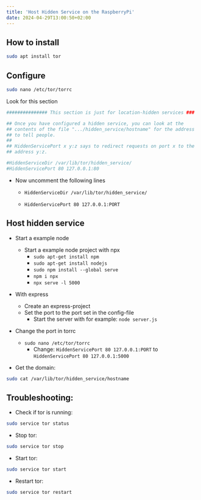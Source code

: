 ```yaml
---
title: 'Host Hidden Service on the RaspberryPi'
date: 2024-04-29T13:00:50+02:00
---
```



## How to install

```bash
sudo apt install tor
```

## Configure

```bash
sudo nano /etc/tor/torrc
```


Look for this section


```conf
############### This section is just for location-hidden services ###

## Once you have configured a hidden service, you can look at the
## contents of the file ".../hidden_service/hostname" for the address
## to tell people.
##
## HiddenServicePort x y:z says to redirect requests on port x to the
## address y:z.

#HiddenServiceDir /var/lib/tor/hidden_service/
#HiddenServicePort 80 127.0.0.1:80
```

* Now uncomment the following lines
    * `HiddenServiceDir /var/lib/tor/hidden_service/`

    * `HiddenServicePort 80 127.0.0.1:PORT`

## Host hidden service

* Start a example node
    * Start a example node project with npx 
        * `sudo apt-get install npm`
        * `sudo apt-get install nodejs`
        * `sudo npm install --global serve`
        * `npm i npx` 
        * `npx serve -l 5000`
*  With express
    * Create an express-project
    * Set the port to the port set in the config-file
        * Start the server with for example: `node server.js`

* Change the port in torrc
    * `sudo nano /etc/tor/torrc`
        * Change: `HiddenServicePort 80 127.0.0.1:PORT` to `HiddenServicePort 80 127.0.0.1:5000`

* Get the domain:

```bash
sudo cat /var/lib/tor/hidden_service/hostname
```

## Troubleshooting: 
* Check if tor is running:

```bash
sudo service tor status
```

* Stop tor:

```bash
sudo service tor stop
```

* Start tor:

```bash
sudo service tor start
```

* Restart tor:

```sh
sudo service tor restart
```